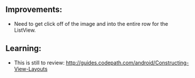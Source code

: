 


Improvements:
----------
* Need to get click off of the image and into the entire row for the ListView.

Learning:
----------
* This is still to review: http://guides.codepath.com/android/Constructing-View-Layouts
